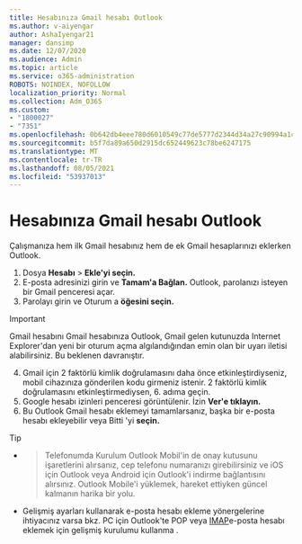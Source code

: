 ```yaml
---
title: Hesabınıza Gmail hesabı Outlook
ms.author: v-aiyengar
author: AshaIyengar21
manager: dansimp
ms.date: 12/07/2020
ms.audience: Admin
ms.topic: article
ms.service: o365-administration
ROBOTS: NOINDEX, NOFOLLOW
localization_priority: Normal
ms.collection: Adm_O365
ms.custom:
- "1800027"
- "7351"
ms.openlocfilehash: 0b642db4eee780d6010549c77de5777d2344d34a27c90994a1c7759bdd9ffc07
ms.sourcegitcommit: b5f7da89a650d2915dc652449623c78be6247175
ms.translationtype: MT
ms.contentlocale: tr-TR
ms.lasthandoff: 08/05/2021
ms.locfileid: "53937013"
---
```

# <a name="add-a-gmail-account-to-outlook"></a>Hesabınıza Gmail hesabı Outlook

Çalışmanıza hem ilk Gmail hesabınız hem de ek Gmail hesaplarınızı eklerken Outlook.

1. Dosya **Hesabı**  >  **Ekle'yi seçin.**
1. E-posta adresinizi girin ve **Tamam'a Bağlan.** Outlook, parolanızı isteyen bir Gmail penceresi açar. 
1. Parolayı girin ve Oturum a **öğesini seçin.**
> [!IMPORTANT]
> Gmail hesabını Gmail hesabınıza Outlook, Gmail gelen kutunuzda Internet Explorer'dan yeni bir oturum açma algılandığından emin olan bir uyarı iletisi alabilirsiniz. Bu beklenen davranıştır.
4. Gmail için 2 faktörlü kimlik doğrulamasını daha önce etkinleştirdiyseniz, mobil cihazınıza gönderilen kodu girmeniz istenir. 2 faktörlü kimlik doğrulamasını etkinleştirmediysen, 6. adıma geçin.
1. Google hesabı izinleri penceresi görüntülenir. İzin **Ver'e tıklayın.**
1. Bu Outlook Gmail hesabı eklemeyi tamamlarsanız, başka bir e-posta hesabı ekleyebilir veya Bitti 'yi **seçin.**
> [!TIP]
- > Telefonumda Kurulum Outlook Mobil'in de onay kutusunu işaretlerini alırsanız, cep telefonu numaranızı girebilirsiniz ve iOS için Outlook veya Android için Outlook'i indirme bağlantısını alırsınız. Outlook Mobile'i yüklemek, hareket ettiyken güncel kalmanın harika bir yolu.
- Gelişmiş ayarları kullanarak e-posta hesabı ekleme yönergelerine ihtiyacınız varsa bkz. PC için Outlook'te POP veya [IMAP](https://support.microsoft.com/office/change-or-update-email-account-settings-in-outlook-for-windows-560a9065-3c3a-4ec5-a24f-cdb9a8d622a2#bkmk_advanced)e-posta hesabı eklemek için gelişmiş kurulumu kullanma .

